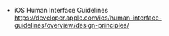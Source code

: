 
* iOS Human Interface Guidelines https://developer.apple.com/ios/human-interface-guidelines/overview/design-principles/
